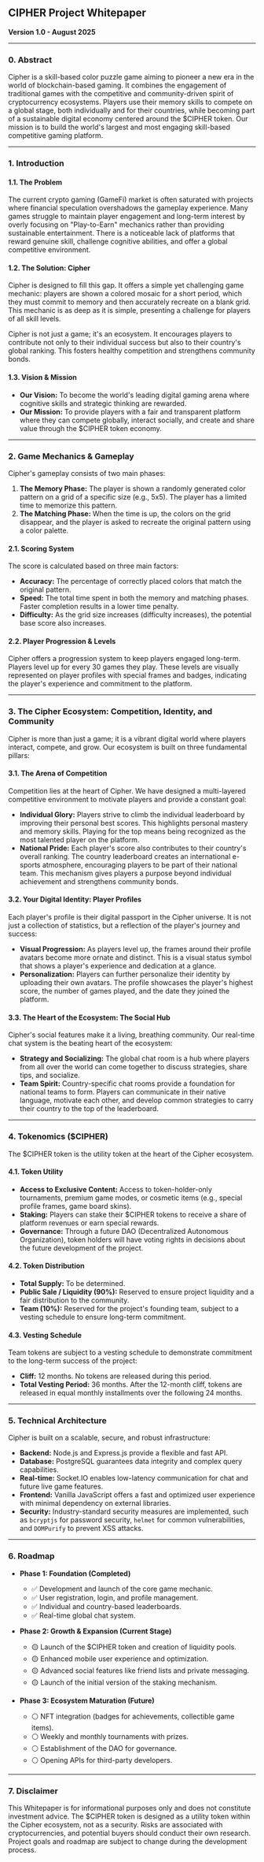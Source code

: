 ## CIPHER Project Whitepaper

**Version 1.0 - August 2025**

---

### **0. Abstract**

Cipher is a skill-based color puzzle game aiming to pioneer a new era in the world of blockchain-based gaming. It combines the engagement of traditional games with the competitive and community-driven spirit of cryptocurrency ecosystems. Players use their memory skills to compete on a global stage, both individually and for their countries, while becoming part of a sustainable digital economy centered around the $CIPHER token. Our mission is to build the world's largest and most engaging skill-based competitive gaming platform.

---

### **1. Introduction**

#### **1.1. The Problem**
The current crypto gaming (GameFi) market is often saturated with projects where financial speculation overshadows the gameplay experience. Many games struggle to maintain player engagement and long-term interest by overly focusing on "Play-to-Earn" mechanics rather than providing sustainable entertainment. There is a noticeable lack of platforms that reward genuine skill, challenge cognitive abilities, and offer a global competitive environment.

#### **1.2. The Solution: Cipher**
Cipher is designed to fill this gap. It offers a simple yet challenging game mechanic: players are shown a colored mosaic for a short period, which they must commit to memory and then accurately recreate on a blank grid. This mechanic is as deep as it is simple, presenting a challenge for players of all skill levels.

Cipher is not just a game; it's an ecosystem. It encourages players to contribute not only to their individual success but also to their country's global ranking. This fosters healthy competition and strengthens community bonds.

#### **1.3. Vision & Mission**

*   **Our Vision:** To become the world's leading digital gaming arena where cognitive skills and strategic thinking are rewarded.
*   **Our Mission:** To provide players with a fair and transparent platform where they can compete globally, interact socially, and create and share value through the $CIPHER token economy.

---

### **2. Game Mechanics & Gameplay**

Cipher's gameplay consists of two main phases:

1.  **The Memory Phase:** The player is shown a randomly generated color pattern on a grid of a specific size (e.g., 5x5). The player has a limited time to memorize this pattern.
2.  **The Matching Phase:** When the time is up, the colors on the grid disappear, and the player is asked to recreate the original pattern using a color palette.

#### **2.1. Scoring System**
The score is calculated based on three main factors:
*   **Accuracy:** The percentage of correctly placed colors that match the original pattern.
*   **Speed:** The total time spent in both the memory and matching phases. Faster completion results in a lower time penalty.
*   **Difficulty:** As the grid size increases (difficulty increases), the potential base score also increases.

#### **2.2. Player Progression & Levels**
Cipher offers a progression system to keep players engaged long-term. Players level up for every 30 games they play. These levels are visually represented on player profiles with special frames and badges, indicating the player's experience and commitment to the platform.

---

### **3. The Cipher Ecosystem: Competition, Identity, and Community**

Cipher is more than just a game; it is a vibrant digital world where players interact, compete, and grow. Our ecosystem is built on three fundamental pillars:

#### **3.1. The Arena of Competition**
Competition lies at the heart of Cipher. We have designed a multi-layered competitive environment to motivate players and provide a constant goal:
*   **Individual Glory:** Players strive to climb the individual leaderboard by improving their personal best scores. This highlights personal mastery and memory skills. Playing for the top means being recognized as the most talented player on the platform.
*   **National Pride:** Each player's score also contributes to their country's overall ranking. The country leaderboard creates an international e-sports atmosphere, encouraging players to be part of their national team. This mechanism gives players a purpose beyond individual achievement and strengthens community bonds.

#### **3.2. Your Digital Identity: Player Profiles**
Each player's profile is their digital passport in the Cipher universe. It is not just a collection of statistics, but a reflection of the player's journey and success:
*   **Visual Progression:** As players level up, the frames around their profile avatars become more ornate and distinct. This is a visual status symbol that shows a player's experience and dedication at a glance.
*   **Personalization:** Players can further personalize their identity by uploading their own avatars. The profile showcases the player's highest score, the number of games played, and the date they joined the platform.

#### **3.3. The Heart of the Ecosystem: The Social Hub**
Cipher's social features make it a living, breathing community. Our real-time chat system is the beating heart of the ecosystem:
*   **Strategy and Socializing:** The global chat room is a hub where players from all over the world can come together to discuss strategies, share tips, and socialize.
*   **Team Spirit:** Country-specific chat rooms provide a foundation for national teams to form. Players can communicate in their native language, motivate each other, and develop common strategies to carry their country to the top of the leaderboard.

---

### **4. Tokenomics ($CIPHER)**

The $CIPHER token is the utility token at the heart of the Cipher ecosystem.

#### **4.1. Token Utility**
*   **Access to Exclusive Content:** Access to token-holder-only tournaments, premium game modes, or cosmetic items (e.g., special profile frames, game board skins).
*   **Staking:** Players can stake their $CIPHER tokens to receive a share of platform revenues or earn special rewards.
*   **Governance:** Through a future DAO (Decentralized Autonomous Organization), token holders will have voting rights in decisions about the future development of the project.

#### **4.2. Token Distribution**
*   **Total Supply:** To be determined.
*   **Public Sale / Liquidity (90%):** Reserved to ensure project liquidity and a fair distribution to the community.
*   **Team (10%):** Reserved for the project's founding team, subject to a vesting schedule to ensure long-term commitment.

#### **4.3. Vesting Schedule**
Team tokens are subject to a vesting schedule to demonstrate commitment to the long-term success of the project:
*   **Cliff:** 12 months. No tokens are released during this period.
*   **Total Vesting Period:** 36 months. After the 12-month cliff, tokens are released in equal monthly installments over the following 24 months.

---

### **5. Technical Architecture**

Cipher is built on a scalable, secure, and robust infrastructure:
*   **Backend:** Node.js and Express.js provide a flexible and fast API.
*   **Database:** PostgreSQL guarantees data integrity and complex query capabilities.
*   **Real-time:** Socket.IO enables low-latency communication for chat and future live game features.
*   **Frontend:** Vanilla JavaScript offers a fast and optimized user experience with minimal dependency on external libraries.
*   **Security:** Industry-standard security measures are implemented, such as `bcryptjs` for password security, `helmet` for common vulnerabilities, and `DOMPurify` to prevent XSS attacks.

---

### **6. Roadmap**

*   **Phase 1: Foundation (Completed)**
    *   ✅ Development and launch of the core game mechanic.
    *   ✅ User registration, login, and profile management.
    *   ✅ Individual and country-based leaderboards.
    *   ✅ Real-time global chat system.

*   **Phase 2: Growth & Expansion (Current Stage)**
    *   🟡 Launch of the $CIPHER token and creation of liquidity pools.
    *   🟡 Enhanced mobile user experience and optimization.
    *   🟡 Advanced social features like friend lists and private messaging.
    *   🟡 Launch of the initial version of the staking mechanism.

*   **Phase 3: Ecosystem Maturation (Future)**
    *   ⚪ NFT integration (badges for achievements, collectible game items).
    *   ⚪ Weekly and monthly tournaments with prizes.
    *   ⚪ Establishment of the DAO for governance.
    *   ⚪ Opening APIs for third-party developers.

---

### **7. Disclaimer**

This Whitepaper is for informational purposes only and does not constitute investment advice. The $CIPHER token is designed as a utility token within the Cipher ecosystem, not as a security. Risks are associated with cryptocurrencies, and potential buyers should conduct their own research. Project goals and roadmap are subject to change during the development process.
